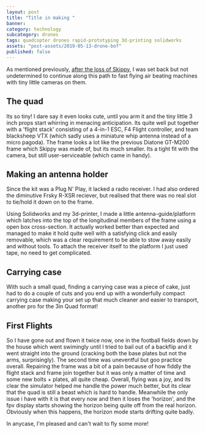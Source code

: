 ```yaml
---
layout: post
title: "Title in making "
banner:
category: technology
subcategory: drones
tags: quadcopter drones rapid-prototyping 3d-printing solidworks
assets: "post-assets/2019-05-13-drone-bof"
published: false
---
```


As mentioned previously, [after the loss of Skippy](), I was set back but not undetermined to continue along this path to fast flying air beating machines with tiny little cameras on them.

## The quad

Its so tiny! I dare say it even looks cute, until you arm it and the tiny little 3 inch props start whirring in menacing anticipation. Its quite well put together with a 'flight stack' consisting of a 4-in-1 ESC, F4 Flight controller, and team blacksheep VTX (which sadly uses a miniature whip antenna instead of a micro pagoda).
The frame looks a lot like the previous Diatone GT-M200 frame which Skippy was made of, but its much smaller. Its a tight fit with the camera, but still user-serviceable (which came in handy).

## Making an antenna holder
Since the kit was a Plug N' Play, it lacked a radio receiver. I had also ordered the diminutive Frsky R-XSR reciever, but realised that there was no real slot to tie/hold it down on to the frame.

Using Solidworks and my 3d-printer, I made a little antenna-guide/platform which latches into the top of the longitudinal members of the frame using a open box cross-section. It actually worked better than expected and managed to make it hold quite well with a satisfying click and easily removable, which was a clear requirement to be able to stow away easily and without tools. To attach the receiver itself to the platform I just used tape, no need to get complicated.


## Carrying case
With such a small quad, finding a carrying case was a piece of cake, just had to do a couple of cuts and you end up with a wonderfully compact carrying case making your set up that much cleaner and easier to transport, another pro for the 3in Quad format!

## First Flights
So I have gone out and flown it twice now, one in the football fields down by the house which went swimingly until I tried to bail out of a backflip and it went straight into the ground (cracking both the base plates but not the arms, surprisingly). The second time was uneventful but goo practice overall. Repairing the frame was a bit of a pain because of how fiddly the flight stack and frame join together but it was only a matter of time and some new bolts + plates, all quite cheap. Overall, flying was a joy, and its clear the simulator helped me handle the power much better, but its clear that the quad is still a beast which is hard to handle. Meanwhile the only issue i have with it is that every now and then it loses the 'horizon', and the fpv display starts showing the horizon being quite off from the real horizon. Obviously when this happens, the horizon mode starts drifting quite badly.

In anycase, I'm pleased and can't wait to fly some more!
